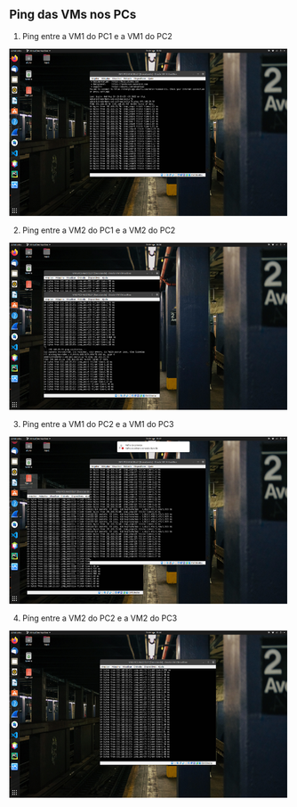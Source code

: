 ## Ping das VMs nos PCs

1. Ping entre a VM1 do PC1 e a VM1 do PC2
<img src='https://github.com/Maahrcy/Grupo5-923-Redes/blob/main/img/vm1-pc1-to-vm1-pc2.png' width='500' height='300'>

2. Ping entre a VM2 do PC1 e a VM2 do PC2
<img src='https://github.com/Maahrcy/Grupo5-923-Redes/blob/main/img/vm2-pc1-to-vm2-pc2.png' width='500' height='300'>

3. Ping entre a VM1 do PC2 e a VM1 do PC3
<img src='https://github.com/Maahrcy/Grupo5-923-Redes/blob/main/img/vm1-pc3-to-vm1-pc2.png' width='500' height='300'>

4. Píng entre a VM2 do PC2 e a VM2 do PC3
<img src='https://github.com/Maahrcy/Grupo5-923-Redes/blob/main/img/vm2-pc3-to-vm2-pc2.png' width='500' height='300'>


